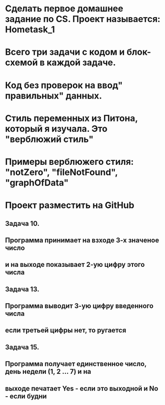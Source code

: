 # __Сделать первое домашнее задание по CS. Проект называется: Hometask_1__
# Всего три задачи с кодом и блок-схемой в каждой задаче.
# Код без проверок на ввод" правильных" данных.
# Стиль переменных из Питона, который я изучала. Это "верблюжий стиль"
# Примеры верблюжего стиля: "notZero", "fileNotFound", "graphOfData"
# Проект разместить на GitHub

## __Задача 10.__
## Программа принимает на взходе 3-х значеное число
## и на выходе показывает 2-ую цифру этого числа

## __Задача 13.__
## Программа выводит 3-ую цифру введенного числа
## если третьей цифры нет, то ругается

## __Задача 15.__
## Программа получает единственное число, день недели (1, 2 ... 7) и на
## выходе печатает Yes - если это выходной и No - если будни
